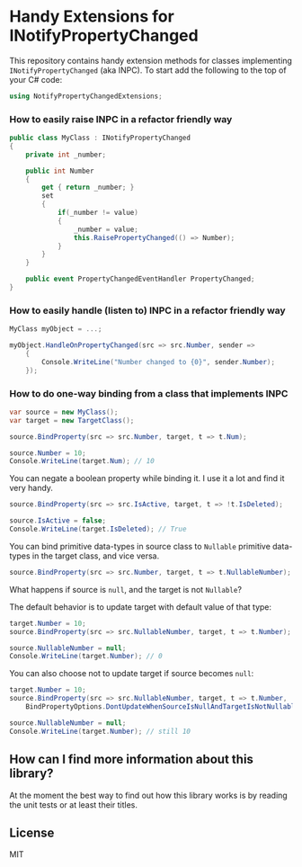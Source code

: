 # Handy Extensions for INotifyPropertyChanged

This repository contains handy extension methods for classes implementing `INotifyPropertyChanged` (aka INPC). To start add the following to the top of your C# code:

```csharp
using NotifyPropertyChangedExtensions;
```

### How to easily raise INPC in a refactor friendly way

```csharp
public class MyClass : INotifyPropertyChanged
{
    private int _number;

    public int Number
    {
        get { return _number; }
        set 
        { 
            if(_number != value)
            {
                _number = value; 
                this.RaisePropertyChanged(() => Number); 
            }
        }
    }

    public event PropertyChangedEventHandler PropertyChanged;
}
```

### How to easily handle (listen to) INPC in a refactor friendly way

```csharp
MyClass myObject = ...;

myObject.HandleOnPropertyChanged(src => src.Number, sender =>
    {
        Console.WriteLine("Number changed to {0}", sender.Number);
    });
```

### How to do one-way binding from a class that implements INPC

```csharp
var source = new MyClass();
var target = new TargetClass();

source.BindProperty(src => src.Number, target, t => t.Num);

source.Number = 10;
Console.WriteLine(target.Num); // 10
```

You can negate a boolean property while binding it. I use it a lot and find it very handy.

```csharp
source.BindProperty(src => src.IsActive, target, t => !t.IsDeleted);

source.IsActive = false;
Console.WriteLine(target.IsDeleted); // True
```

You can bind primitive data-types in source class to `Nullable` primitive data-types in the target class, and vice versa. 

```csharp
source.BindProperty(src => src.Number, target, t => t.NullableNumber);
```

What happens if source is `null`, and the target is not `Nullable`? 

The default behavior is to update target with default value of that type:

```csharp
target.Number = 10;
source.BindProperty(src => src.NullableNumber, target, t => t.Number);

source.NullableNumber = null;
Console.WriteLine(target.Number); // 0
```

You can also choose not to update target if source becomes `null`:

```csharp
target.Number = 10;
source.BindProperty(src => src.NullableNumber, target, t => t.Number, 
    BindPropertyOptions.DontUpdateWhenSourceIsNullAndTargetIsNotNullable);

source.NullableNumber = null;
Console.WriteLine(target.Number); // still 10
```

## How can I find more information about this library?

At the moment the best way to find out how this library works is by reading the unit tests or at least their titles.

## License

MIT 
